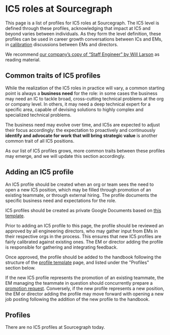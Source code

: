 # IC5 roles at Sourcegraph

This page is a list of profiles for IC5 roles at Sourcegraph. The IC5 level is defined through these profiles, acknowledging that impact at IC5 and beyond varies between individuals. As they form the level definition, these profiles can be used in career growth conversations between ICs and EMs, in [calibration](../talent-review-process.md#calibration-meeting) discussions between EMs and directors.

We recommend <a href="https://drive.google.com/drive/folders/1fnw5gmlLDDZb9wDodY3KfcTaM3OOQL7G" target="_blank" rel="noopener noreferrer">our company’s copy of “Staff Engineer” by Will Larson</a> as reading material.

## Common traits of IC5 profiles

While the realization of the IC5 roles in practice will vary, a common starting point is always a **business need** for the role: in some cases the business may need an IC to tackle broad, cross-cutting technical problems at the org or company level. In others, it may need a deep technical expert for a specific area, capable of devising solutions to highly complex and specialized technical problems.

The business need may evolve over time, and IC5s are expected to adjust their focus accordingly: the expectation to proactively and continuously **identify and advocate for work that will bring strategic value** is another common trait of all IC5 positions.

As our list of IC5 profiles grows, more common traits between these profiles may emerge, and we will update this section accordingly.

## Adding an IC5 profile

An IC5 profile should be created when an org or team sees the need to open a new IC5 position, which may be filled through promotion of an existing teammate, or through external hiring. The profile documents the specific business need and expectations for the role.

IC5 profiles should be created as private Google Documents based on [this template](https://docs.google.com/document/d/1nW02ieqZX4c6lEqtnODZhngdsL_6t-rP0SIvrUc56Ww/edit#heading=h.y2vyejnx3vun).

Prior to adding an IC5 profile to this page, the profile should be reviewed an approved by all engineering directors, who may gather input from EMs in their respective orgs in the process. This ensures that new IC5 profiles are fairly calibrated against existing ones. The EM or director adding the profile is responsible for gathering and integrating feedback.

Once approved, the profile should be added to the handbook following the structure of the [profile template](./template.md) page, and listed under the "Profiles" section below.

If the new IC5 profile represents the promotion of an existing teammate, the EM managing the teammate in question should concurrently prepare a [promotion request](../talent-review-process.md#promotion-request). Conversely, if the new profile represents a new position, the EM or director adding the profile may move forward with opening a new job posting following the addition of the new profile to the handbook.

## Profiles

There are no IC5 profiles at Sourcegraph today.
